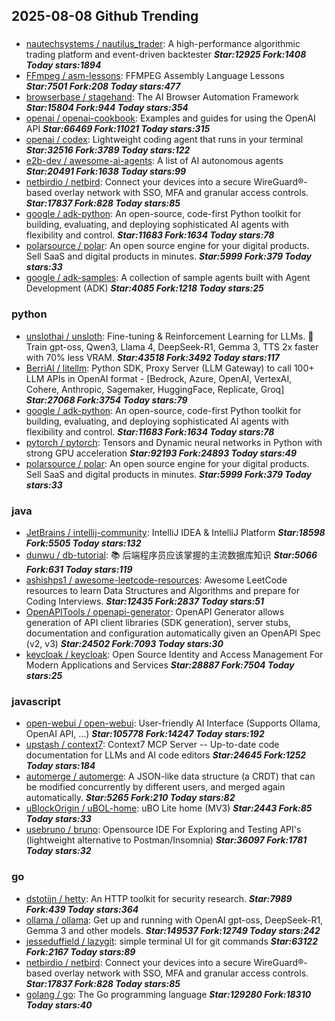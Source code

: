 ## 2025-08-08 Github Trending

### 
* [nautechsystems / nautilus_trader](https://github.com/nautechsystems/nautilus_trader): A high-performance algorithmic trading platform and event-driven backtester ***Star:12925 Fork:1408 Today stars:1894***
* [FFmpeg / asm-lessons](https://github.com/FFmpeg/asm-lessons): FFMPEG Assembly Language Lessons ***Star:7501 Fork:208 Today stars:477***
* [browserbase / stagehand](https://github.com/browserbase/stagehand): The AI Browser Automation Framework ***Star:15804 Fork:944 Today stars:354***
* [openai / openai-cookbook](https://github.com/openai/openai-cookbook): Examples and guides for using the OpenAI API ***Star:66469 Fork:11021 Today stars:315***
* [openai / codex](https://github.com/openai/codex): Lightweight coding agent that runs in your terminal ***Star:32516 Fork:3789 Today stars:122***
* [e2b-dev / awesome-ai-agents](https://github.com/e2b-dev/awesome-ai-agents): A list of AI autonomous agents ***Star:20491 Fork:1638 Today stars:99***
* [netbirdio / netbird](https://github.com/netbirdio/netbird): Connect your devices into a secure WireGuard®-based overlay network with SSO, MFA and granular access controls. ***Star:17837 Fork:828 Today stars:85***
* [google / adk-python](https://github.com/google/adk-python): An open-source, code-first Python toolkit for building, evaluating, and deploying sophisticated AI agents with flexibility and control. ***Star:11683 Fork:1634 Today stars:78***
* [polarsource / polar](https://github.com/polarsource/polar): An open source engine for your digital products. Sell SaaS and digital products in minutes. ***Star:5999 Fork:379 Today stars:33***
* [google / adk-samples](https://github.com/google/adk-samples): A collection of sample agents built with Agent Development (ADK) ***Star:4085 Fork:1218 Today stars:25***

### python
* [unslothai / unsloth](https://github.com/unslothai/unsloth): Fine-tuning & Reinforcement Learning for LLMs. 🦥 Train gpt-oss, Qwen3, Llama 4, DeepSeek-R1, Gemma 3, TTS 2x faster with 70% less VRAM. ***Star:43518 Fork:3492 Today stars:117***
* [BerriAI / litellm](https://github.com/BerriAI/litellm): Python SDK, Proxy Server (LLM Gateway) to call 100+ LLM APIs in OpenAI format - [Bedrock, Azure, OpenAI, VertexAI, Cohere, Anthropic, Sagemaker, HuggingFace, Replicate, Groq] ***Star:27068 Fork:3754 Today stars:79***
* [google / adk-python](https://github.com/google/adk-python): An open-source, code-first Python toolkit for building, evaluating, and deploying sophisticated AI agents with flexibility and control. ***Star:11683 Fork:1634 Today stars:78***
* [pytorch / pytorch](https://github.com/pytorch/pytorch): Tensors and Dynamic neural networks in Python with strong GPU acceleration ***Star:92193 Fork:24893 Today stars:49***
* [polarsource / polar](https://github.com/polarsource/polar): An open source engine for your digital products. Sell SaaS and digital products in minutes. ***Star:5999 Fork:379 Today stars:33***

### java
* [JetBrains / intellij-community](https://github.com/JetBrains/intellij-community): IntelliJ IDEA & IntelliJ Platform ***Star:18598 Fork:5505 Today stars:132***
* [dunwu / db-tutorial](https://github.com/dunwu/db-tutorial): 📚 后端程序员应该掌握的主流数据库知识 ***Star:5066 Fork:631 Today stars:119***
* [ashishps1 / awesome-leetcode-resources](https://github.com/ashishps1/awesome-leetcode-resources): Awesome LeetCode resources to learn Data Structures and Algorithms and prepare for Coding Interviews. ***Star:12435 Fork:2837 Today stars:51***
* [OpenAPITools / openapi-generator](https://github.com/OpenAPITools/openapi-generator): OpenAPI Generator allows generation of API client libraries (SDK generation), server stubs, documentation and configuration automatically given an OpenAPI Spec (v2, v3) ***Star:24502 Fork:7093 Today stars:30***
* [keycloak / keycloak](https://github.com/keycloak/keycloak): Open Source Identity and Access Management For Modern Applications and Services ***Star:28887 Fork:7504 Today stars:25***

### javascript
* [open-webui / open-webui](https://github.com/open-webui/open-webui): User-friendly AI Interface (Supports Ollama, OpenAI API, ...) ***Star:105778 Fork:14247 Today stars:192***
* [upstash / context7](https://github.com/upstash/context7): Context7 MCP Server -- Up-to-date code documentation for LLMs and AI code editors ***Star:24645 Fork:1252 Today stars:184***
* [automerge / automerge](https://github.com/automerge/automerge): A JSON-like data structure (a CRDT) that can be modified concurrently by different users, and merged again automatically. ***Star:5265 Fork:210 Today stars:82***
* [uBlockOrigin / uBOL-home](https://github.com/uBlockOrigin/uBOL-home): uBO Lite home (MV3) ***Star:2443 Fork:85 Today stars:33***
* [usebruno / bruno](https://github.com/usebruno/bruno): Opensource IDE For Exploring and Testing API's (lightweight alternative to Postman/Insomnia) ***Star:36097 Fork:1781 Today stars:32***

### go
* [dstotijn / hetty](https://github.com/dstotijn/hetty): An HTTP toolkit for security research. ***Star:7989 Fork:439 Today stars:364***
* [ollama / ollama](https://github.com/ollama/ollama): Get up and running with OpenAI gpt-oss, DeepSeek-R1, Gemma 3 and other models. ***Star:149537 Fork:12749 Today stars:242***
* [jesseduffield / lazygit](https://github.com/jesseduffield/lazygit): simple terminal UI for git commands ***Star:63122 Fork:2167 Today stars:89***
* [netbirdio / netbird](https://github.com/netbirdio/netbird): Connect your devices into a secure WireGuard®-based overlay network with SSO, MFA and granular access controls. ***Star:17837 Fork:828 Today stars:85***
* [golang / go](https://github.com/golang/go): The Go programming language ***Star:129280 Fork:18310 Today stars:40***
